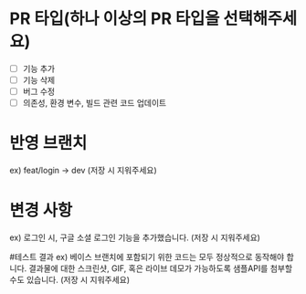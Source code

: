 # PR 타입(하나 이상의 PR 타입을 선택해주세요)
- [ ] 기능 추가
- [ ] 기능 삭제
- [ ] 버그 수정
- [ ] 의존성, 환경 변수, 빌드 관련 코드 업데이트

# 반영 브랜치
ex) feat/login -> dev (저장 시 지워주세요)

# 변경 사항
ex) 로그인 시, 구글 소셜 로그인 기능을 추가했습니다. (저장 시 지워주세요)

#테스트 결과
ex) 베이스 브랜치에 포함되기 위한 코드는 모두 정상적으로 동작해야 합니다. 결과물에 대한 스크린샷, GIF, 혹은 라이브 데모가 가능하도록 샘플API를 첨부할 수도 있습니다. (저장 시 지워주세요)